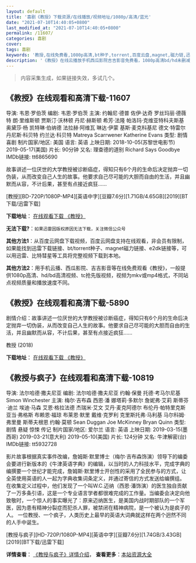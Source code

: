 ```yaml
---
layout: default
title: '喜剧《教授》下载资源/在线播放/视频地址/1080p/高清/蓝光'
date: "2021-07-10T14:40:05+0800"
last_modified_at: "2021-07-10T14:40:05+0800"
permalink: /11607/
categories: 喜剧
cover:
tags: 喜剧
keywords: '教授,在线免费看,1080p高清,bt种子,torrent,百度云盘,magnet,磁力链,迅雷下载资源'
description: '《教授》在线云播放手机西瓜影院吉吉影音免费看，1080p高清bd/hd未删减完整版和tc抢先枪版，mkv/mp4格式，附带bt/torrent种子、magnet/磁力链、百度云盘、网盘资源迅雷下载链接'
---
```


>内容采集生成，如果链接失效，多试几个。


## 《教授》在线观看和高清下载-11607

导演: 韦恩·罗伯茨 编剧: 韦恩·罗伯茨 主演: 约翰尼·德普 佐伊·达奇 罗丝玛丽·德薇特 朗·里维斯顿 贾斯汀·沃林顿 丹尼·赫斯顿 希芳·法隆 帕洛玛·克维亚特科夫斯基 奥黛莎·杨 凯特琳·伯纳德 法拉赫·阿维瓦 琳达·伊蒙 基斯·麦克科基尼 德文·特雷尔 丹尼斯·科贝特 约兰达·科贝特 Matreya Scarrwener Katherine Evans 类型: 剧情 喜剧 制片国家/地区: 美国 语言: 英语 上映日期: 2018-10-05(苏黎世电影节) 2019-05-17(美国) 片长: 90分钟 又名: 理查德的道别 Richard Says Goodbye IMDb链接: tt6865690

故事讲述一位厌世的大学教授被诊断癌症，得知只有6个月的生命后决定抛弃一切伪装，从而改变自己人生的故事。他要求自己尽可能的大胆而自由的生活，并且幽默而从容，不计后果，甚至有点接近疯狂……


[教授][BD-720P/1080P-MP4][英语中字][豆瓣7.6分][1.71GB/4.65GB][2019][BT下载/迅雷下载]

**下载地址**： [在线观看下载 《教授》](https://www.btdx8.com/torrent/js_2019.html) 


**无法下载?**：`如果迅雷因版权原因无法下载，关注微信公众号 `

**其他方法1**：从百度云网盘下载视频，百度云网盘支持在线观看，非会员有限制，如果能找到迅雷下载链接、bt/torrent种子、magnet磁力链接、e2dk链接等，可以用迅雷、比特彗星等工具将完整视频下载到本地。

**其他方法2**：用手机云播、西瓜影院、吉吉影音等在线免费观看《教授》，一般提供1080p高清、hd/bd高清视频、tc抢先版视频，视频为mkv或mp4格式，不同站点视频质量和播放速度不同。


## 《教授》在线观看和高清下载-5890

剧情介绍：故事讲述一位厌世的大学教授被诊断癌症，得知只有6个月的生命后决定抛弃一切伪装，从而改变自己人生的故事。他要求自己尽可能的大胆而自由的生活，并且幽默而从容，不计后果，甚至有点接近疯狂……


教授 (2018)

**下载地址**： [在线观看下载 《教授》](https://www.btbtdy.me/btdy/dy15669.html) 


## 《教授与疯子》在线观看和高清下载-10819

导演: 法尔哈德·撒夫尼亚 编剧: 法尔哈德·撒夫尼亚 约翰·保曼 托德·考马尔尼基 Simon Winchester 主演: 梅尔·吉布森 西恩·潘 娜塔莉·多默尔 詹妮弗·艾莉 斯蒂芬·迪兰 埃迪·马森 艾恩·格拉法德 杰瑞米·艾文 艾丹·麦克阿德尔 布伦丹·帕特里克斯 亚当·弗格斯 布赖恩·福琼 布莱恩·默里 戴维·克罗利 克里斯托弗·马利基 马尔科姆·弗里曼 斯蒂夫根恩 约翰·莫顿 Sean Duggan Joe McKinney Bryan Quinn 类型: 剧情 悬疑 惊悚 传记 制片国家/地区: 爱尔兰 语言: 英语 上映日期: 2019-03-15(墨西哥) 2019-03-21(意大利) 2019-05-10(美国) 片长: 124分钟 又名: 牛津解密(台) IMDb链接: tt5932728

影片故事根据真实事件改编，詹姆斯·默里博士（梅尔·吉布森饰演）领导下的编委会要进行新版本的《牛津英语字典》的编辑，以当时的人力科技水平，完成字典的编撰要一个世纪才能完成，詹姆斯·默里博士开创性的采用了全民参与的方式，让全英使用英语的人一起为字典收集词条定义，并通过寄信的方式发送给编撰组。 在收集定义过程中，他们发现了一个叫W.C.迈纳（西恩·潘饰演）的医生独自贡献了一万多条引语，这是一个专业语言学者都很难完成的工作量。当编委会决定向他致敬时，一个惊人的事实曝光了：原来迈纳医生，是美国内战时期部队的一个军医，因为患有精神分裂症而犯杀人罪，被禁闭在精神病院，是一个被认为是疯子的人。 一位教授、一个疯子，人类历史上最早的英语大词典就这样在两个迥然不同的人手中诞生。


[教授与疯子][HD-720P/1080P-MP4][英语中字][豆瓣7.6分][1.74GB/3.43GB][2019][BT下载/迅雷下载]

**详情查看**： [《教授与疯子》详情介绍](/movie/10819/)， **查看更多**：[本站资源大全](/movie/t/all/)

